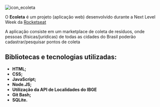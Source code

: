 ![icon_ecoleta](https://raw.githubusercontent.com/davifb/nlw/master/public/assets/logo.svg)

O **Ecoleta** é um projeto (aplicação web) desenvolvido durante a Next Level Week da [Rocketseat](https://rocketseat.com.br/)

A aplicação consiste em um marketplace de coleta de resíduos, onde pessoas (físicas/jurídicas) de todas as cidades do Brasil poderão cadastrar/pesquisar pontos de coleta 

## Bibliotecas e tecnologias utilizadas:

* **HTML;**
* **CSS;**
* **JavaScript;**
* **Node.JS;**
* **Utilização da API de Localidades do IBGE**
* **Git Bash;**
* **SQLite.**
